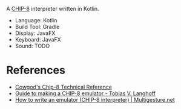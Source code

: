 A [CHIP-8](https://en.wikipedia.org/wiki/CHIP-8) interpreter written in Kotlin.

- Language: Kotlin
- Build Tool: Gradle
- Display: JavaFX
- Keyboard: JavaFX
- Sound: TODO

# References

- [Cowgod's Chip-8 Technical Reference](http://devernay.free.fr/hacks/chip8/C8TECH10.HTM)
- [Guide to making a CHIP-8 emulator - Tobias V. Langhoff](https://tobiasvl.github.io/blog/write-a-chip-8-emulator/)
- [How to write an emulator (CHIP-8 interpreter) | Multigesture.net](https://multigesture.net/articles/how-to-write-an-emulator-chip-8-interpreter/)
